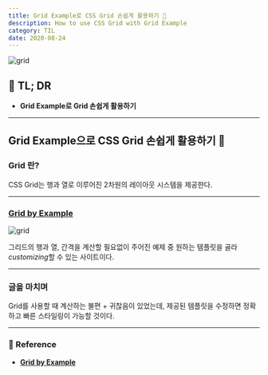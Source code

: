 ```yaml
---
title: Grid Example로 CSS Grid 손쉽게 활용하기 🏁
description: How to use CSS Grid with Grid Example
category: TIL
date: 2020-08-24
---
```


![grid](grid.png)

## 🤦 TL; DR

- **Grid Example로 Grid 손쉽게 활용하기**

---

## Grid Example으로 CSS Grid 손쉽게 활용하기 🏁

### Grid 란?

CSS Grid는 행과 열로 이루어진 2차원의 레이아웃 시스템을 제공한다. 

---

### [Grid by Example](https://gridbyexample.com/examples/)

![grid](grid.jpg)

그리드의 행과 열, 간격을 계산할 필요없이 주어진 예제 중 원하는 템플릿을 골라 *customizing*할 수 있는 사이트이다.

---

### 글을 마치며

Grid를 사용할 때 계산하는 불편 + 귀찮음이 있었는데, 제공된 템플릿을 수정하면 정확하고 빠른 스타일링이 가능할 것이다.

---

### 🔗 Reference

- **[Grid by Example](https://gridbyexample.com/examples/)**

